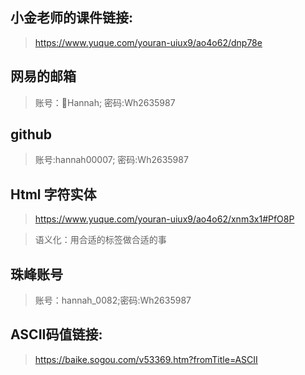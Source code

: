 ## 小金老师的课件链接: 
> https://www.yuque.com/youran-uiux9/ao4o62/dnp78e

## 网易的邮箱
> 账号：Hannah; 密码:Wh2635987

## github
> 账号:hannah00007; 密码:Wh2635987

## Html 字符实体
> https://www.yuque.com/youran-uiux9/ao4o62/xnm3x1#PfO8P

> 语义化：用合适的标签做合适的事

## 珠峰账号
> 账号：hannah_0082;密码:Wh2635987


## ASCII码值链接:
> https://baike.sogou.com/v53369.htm?fromTitle=ASCII







